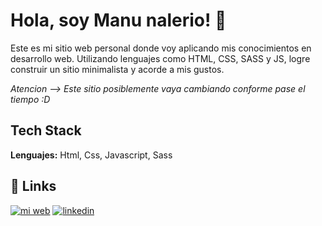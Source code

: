 # Hola, soy Manu nalerio! 👋

Este es mi sitio web personal donde voy aplicando mis conocimientos en desarrollo web.
Utilizando lenguajes como HTML, CSS, SASS y JS, logre construir un sitio minimalista y acorde a mis gustos.

_Atencion --> Este sitio posiblemente vaya cambiando conforme pase el tiempo :D_

## Tech Stack

**Lenguajes:** Html, Css, Javascript, Sass

## 🔗 Links

[![mi web](https://img.shields.io/badge/my_portfolio-000?style=for-the-badge&logo=ko-fi&logoColor=white)](https://manu-nalerio.com)
[![linkedin](https://img.shields.io/badge/linkedin-0A66C2?style=for-the-badge&logo=linkedin&logoColor=white)](https://www.linkedin.com/in/manuel-nalerio/)
